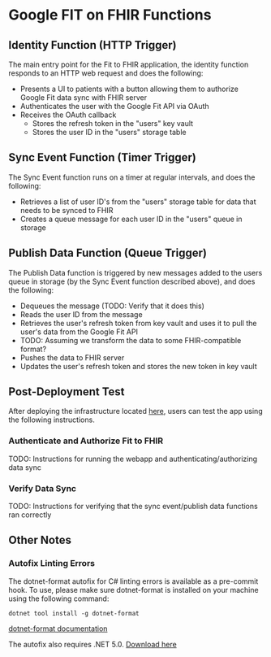 # Google FIT on FHIR Functions

## Identity Function (HTTP Trigger)

The main entry point for the Fit to FHIR application, the identity function responds to an HTTP web request and does the following:

* Presents a UI to patients with a button allowing them to authorize Google Fit data sync with FHIR server
* Authenticates the user with the Google Fit API via OAuth
* Receives the OAuth callback
    * Stores the refresh token in the "users" key vault
    * Stores the user ID in the "users" storage table

## Sync Event Function (Timer Trigger)

The Sync Event function runs on a timer at regular intervals, and does the following:

* Retrieves a list of user ID's from the "users" storage table for data that needs to be synced to FHIR
* Creates a queue message for each user ID in the "users" queue in storage

## Publish Data Function (Queue Trigger)

The Publish Data function is triggered by new messages added to the users queue in storage (by the Sync Event function described above), and does the following:

* Dequeues the message (TODO: Verify that it does this)
* Reads the user ID from the message
* Retrieves the user's refresh token from key vault and uses it to pull the user's data from the Google Fit API
* TODO: Assuming we transform the data to some FHIR-compatible format?
* Pushes the data to FHIR server
* Updates the user's refresh token and stores the new token in key vault

## Post-Deployment Test

After deploying the infrastructure located [here](../deploy/README.md), users can test the app using the following instructions.

### Authenticate and Authorize Fit to FHIR

TODO: Instructions for running the webapp and authenticating/authorizing data sync

### Verify Data Sync

TODO: Instructions for verifying that the sync event/publish data functions ran correctly

## Other Notes

### Autofix Linting Errors

The dotnet-format autofix for C# linting errors is available as a pre-commit hook. To use, please make sure dotnet-format is installed on your machine using the following command:

```dotnet tool install -g dotnet-format```

[dotnet-format documentation](https://github.com/dotnet/format)

The autofix also requires .NET 5.0. [Download here](https://dotnet.microsoft.com/download)
